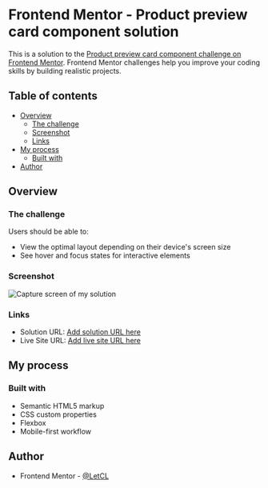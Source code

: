 # Frontend Mentor - Product preview card component solution

This is a solution to the [Product preview card component challenge on Frontend Mentor](https://www.frontendmentor.io/challenges/product-preview-card-component-GO7UmttRfa). Frontend Mentor challenges help you improve your coding skills by building realistic projects. 

## Table of contents

- [Overview](#overview)
  - [The challenge](#the-challenge)
  - [Screenshot](#screenshot)
  - [Links](#links)
- [My process](#my-process)
  - [Built with](#built-with)
- [Author](#author)


## Overview

### The challenge

Users should be able to:

- View the optimal layout depending on their device's screen size
- See hover and focus states for interactive elements

### Screenshot

![Capture screen of my solution](./screenshot.jpg)


### Links

- Solution URL: [Add solution URL here](https://github.com/LetCL/frontendmentor-product-preview-card-component-02)
- Live Site URL: [Add live site URL here](https://letcl.github.io/frontendmentor-product-preview-card-component-02/)

## My process

### Built with

- Semantic HTML5 markup
- CSS custom properties
- Flexbox
- Mobile-first workflow


## Author

- Frontend Mentor - [@LetCL](https://www.frontendmentor.io/profile/LetCL)
